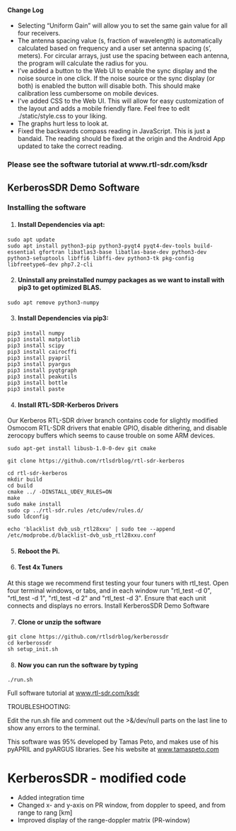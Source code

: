 <h4>Change Log</h4>

* Selecting “Uniform Gain” will allow you to set the same gain value for all four receivers.
* The antenna spacing value (s, fraction of wavelength) is automatically calculated based on frequency and a user set antenna spacing (s’, meters). For circular arrays, just use the spacing between each antenna, the program will calculate the radius for you.
* I’ve added a button to the Web UI to enable the sync display and the noise source in one click. If the noise source or the sync display (or both) is enabled the button will disable both. This should make calibration less cumbersome on mobile devices.
* I've added CSS to the Web UI. This will allow for easy customization of the layout and adds a mobile friendly flare. Feel free to edit ./static/style.css to your liking.
* The graphs hurt less to look at.
* Fixed the backwards compass reading in JavaScript. This is just a bandaid. The reading should be fixed at the origin and the Android App updated to take the correct reading.


<h3>Please see the software tutorial at www.rtl-sdr.com/ksdr</h3>

<h2>KerberosSDR Demo Software</h2>

<h3>Installing the software</h3>

1. <h4>Install Dependencies via apt:</h4>

  `sudo apt update`<br>
  `sudo apt install python3-pip python3-pyqt4 pyqt4-dev-tools build-essential gfortran libatlas3-base libatlas-base-dev python3-dev python3-setuptools libffi6 libffi-dev python3-tk pkg-config libfreetype6-dev php7.2-cli`

2. <h4>Uninstall any preinstalled numpy packages as we want to install with pip3 to get optimized BLAS.</h4>

  `sudo apt remove python3-numpy`

3. <h4>Install Dependencies via pip3:</h4>

  `pip3 install numpy`<br>
  `pip3 install matplotlib`<br>
  `pip3 install scipy`<br>
  `pip3 install cairocffi`<br>
  `pip3 install pyapril`<br>
  `pip3 install pyargus`<br>
  `pip3 install pyqtgraph`<br>
  `pip3 install peakutils`<br>
  `pip3 install bottle`<br>
  `pip3 install paste`<br>

4. <h4>Install RTL-SDR-Kerberos Drivers</h4>

  Our Kerberos RTL-SDR driver branch contains code for slightly modified Osmocom RTL-SDR drivers that enable GPIO, disable dithering, and disable zerocopy buffers which seems to cause trouble on some ARM devices.

  `sudo apt-get install libusb-1.0-0-dev git cmake`<br>

  `git clone https://github.com/rtlsdrblog/rtl-sdr-kerberos`<br>

  `cd rtl-sdr-kerberos`<br>
  `mkdir build`<br>
  `cd build`<br>
  `cmake ../ -DINSTALL_UDEV_RULES=ON`<br>
  `make`<br>
  `sudo make install`<br>
  `sudo cp ../rtl-sdr.rules /etc/udev/rules.d/`<br>
  `sudo ldconfig`<br>

  `echo 'blacklist dvb_usb_rtl28xxu' | sudo tee --append /etc/modprobe.d/blacklist-dvb_usb_rtl28xxu.conf`

5. <h4>Reboot the Pi.</h4>

6. <h4>Test 4x Tuners</h4>

  At this stage we recommend first testing your four tuners with rtl_test. Open four terminal windows, or tabs, and in each window run "rtl_test -d 0", "rtl_test -d 1", "rtl_test -d 2" and "rtl_test -d 3". Ensure that each unit connects and displays no errors.
Install KerberosSDR Demo Software

7. <h4>Clone or unzip the software</h4>

  `git clone https://github.com/rtlsdrblog/kerberossdr`<br>
  `cd kerberossdr`<br>
  `sh setup_init.sh`

8. <h4>Now you can run the software by typing</h4>

  `./run.sh`

Full software tutorial at www.rtl-sdr.com/ksdr

TROUBLESHOOTING:

Edit the run.sh file and comment out the >&/dev/null parts on the last line to show any errors to the terminal.


This software was 95% developed by Tamas Peto, and makes use of his pyAPRIL and pyARGUS libraries. See his website at www.tamaspeto.com

# KerberosSDR - modified code 
* Added integration time
* Changed x- and y-axis on PR window, from doppler to speed, and from range to rang [km]
* Improved display of the range-doppler matrix (PR-window)


